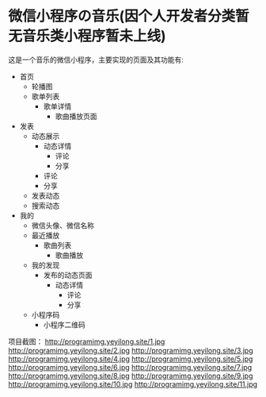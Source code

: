 # 微信小程序の音乐(因个人开发者分类暂无音乐类小程序暂未上线)

这是一个音乐的微信小程序，主要实现的页面及其功能有:

- 首页
    - 轮播图
    - 歌单列表
        - 歌单详情
            - 歌曲播放页面
- 发表
    - 动态展示
        - 动态详情
            - 评论
            - 分享
        - 评论
        - 分享
    - 发表动态
    - 搜索动态
- 我的
    - 微信头像、微信名称
    - 最近播放
        - 歌曲列表
            - 歌曲播放
    - 我的发现
        - 发布的动态页面
            - 动态详情
                 - 评论
                 - 分享
    - 小程序码
        - 小程序二维码

项目截图：
http://programimg.yeyilong.site/1.jpg
http://programimg.yeyilong.site/2.jpg
http://programimg.yeyilong.site/3.jpg
http://programimg.yeyilong.site/4.jpg
http://programimg.yeyilong.site/5.jpg
http://programimg.yeyilong.site/6.jpg
http://programimg.yeyilong.site/7.jpg
http://programimg.yeyilong.site/8.jpg
http://programimg.yeyilong.site/9.jpg
http://programimg.yeyilong.site/10.jpg
http://programimg.yeyilong.site/11.jpg
